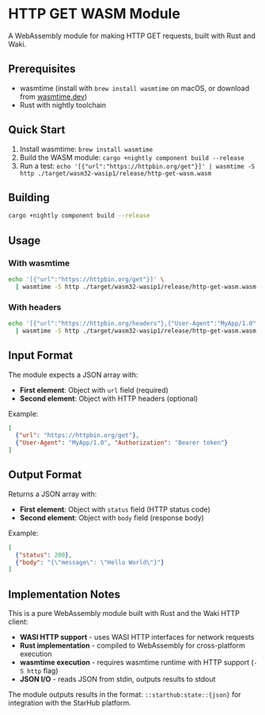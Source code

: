 # HTTP GET WASM Module

A WebAssembly module for making HTTP GET requests, built with Rust and Waki.

## Prerequisites

- wasmtime (install with `brew install wasmtime` on macOS, or download from [wasmtime.dev](https://wasmtime.dev/))
- Rust with nightly toolchain

## Quick Start

1. Install wasmtime: `brew install wasmtime`
2. Build the WASM module: `cargo +nightly component build --release`
3. Run a test: `echo '[{"url":"https://httpbin.org/get"}]' | wasmtime -S http ./target/wasm32-wasip1/release/http-get-wasm.wasm`

## Building

```bash
cargo +nightly component build --release
```

## Usage

### With wasmtime

```bash
echo '[{"url":"https://httpbin.org/get"}]' \
  | wasmtime -S http ./target/wasm32-wasip1/release/http-get-wasm.wasm
```

### With headers

```bash
echo '[{"url":"https://httpbin.org/headers"},{"User-Agent":"MyApp/1.0","X-Custom":"value"}]' \
  | wasmtime -S http ./target/wasm32-wasip1/release/http-get-wasm.wasm
```

## Input Format

The module expects a JSON array with:
- **First element**: Object with `url` field (required)
- **Second element**: Object with HTTP headers (optional)

Example:
```json
[
  {"url": "https://httpbin.org/get"},
  {"User-Agent": "MyApp/1.0", "Authorization": "Bearer token"}
]
```

## Output Format

Returns a JSON array with:
- **First element**: Object with `status` field (HTTP status code)
- **Second element**: Object with `body` field (response body)

Example:
```json
[
  {"status": 200},
  {"body": "{\"message\": \"Hello World\"}"}
]
```

## Implementation Notes

This is a pure WebAssembly module built with Rust and the Waki HTTP client:
- **WASI HTTP support** - uses WASI HTTP interfaces for network requests
- **Rust implementation** - compiled to WebAssembly for cross-platform execution
- **wasmtime execution** - requires wasmtime runtime with HTTP support (`-S http` flag)
- **JSON I/O** - reads JSON from stdin, outputs results to stdout

The module outputs results in the format: `::starthub:state::{json}` for integration with the StarHub platform.